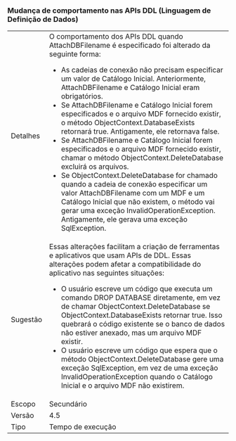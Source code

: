 ### <a name="change-in-behavior-in-data-definition-language-ddl-apis"></a>Mudança de comportamento nas APIs DDL (Linguagem de Definição de Dados)

|   |   |
|---|---|
|Detalhes|O comportamento dos APIs DDL quando AttachDBFilename é especificado foi alterado da seguinte forma:<ul><li>As cadeias de conexão não precisam especificar um valor de Catálogo Inicial. Anteriormente, AttachDBFilename e Catálogo Inicial eram obrigatórios.</li><li>Se AttachDBFilename e Catálogo Inicial forem especificados e o arquivo MDF fornecido existir, o método ObjectContext.DatabaseExists retornará true. Antigamente, ele retornava false.</li><li>Se AttachDBFilename e Catálogo Inicial forem especificados e o arquivo MDF fornecido existir, chamar o método ObjectContext.DeleteDatabase excluirá os arquivos.</li><li>Se ObjectContext.DeleteDatabase for chamado quando a cadeia de conexão especificar um valor AttachDBFilename com um MDF e um Catálogo Inicial que não existem, o método vai gerar uma exceção InvalidOperationException. Antigamente, ele gerava uma exceção SqlException.</li></ul>|
|Sugestão|Essas alterações facilitam a criação de ferramentas e aplicativos que usam APIs de DDL. Essas alterações podem afetar a compatibilidade do aplicativo nas seguintes situações:<ul><li>O usuário escreve um código que executa um comando DROP DATABASE diretamente, em vez de chamar ObjectContext.DeleteDatabase se ObjectContext.DatabaseExists retornar true. Isso quebrará o código existente se o banco de dados não estiver anexado, mas um arquivo MDF existir.</li><li>O usuário escreve um código que espera que o método ObjectContext.DeleteDatabase gere uma exceção SqlException, em vez de uma exceção InvalidOperationException quando o Catálogo Inicial e o arquivo MDF não existirem.</li></ul>|
|Escopo|Secundário|
|Versão|4.5|
|Tipo|Tempo de execução|

